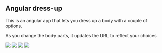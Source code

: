 ## Angular dress-up

This is an angular app that lets you dress up a body with a couple of options.

As you change the body parts, it updates the URL to reflect your choices

![](http://uk.omg.li/SLgM/by%20default%202013-11-07%20at%2013.07.39.png)
![](http://uk.omg.li/SLLq/by%20default%202013-11-07%20at%2013.09.03.png)
![](http://uk.omg.li/SLAn/by%20default%202013-11-07%20at%2013.08.53.png)
![](http://uk.omg.li/SLm2/by%20default%202013-11-07%20at%2013.08.43.png)
